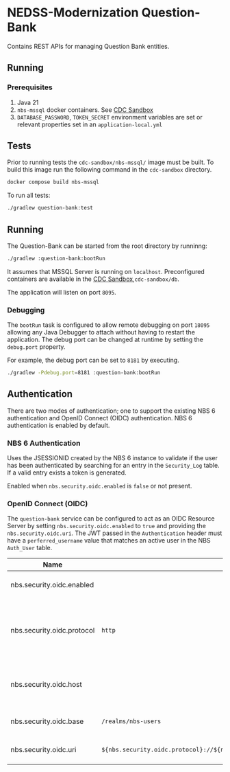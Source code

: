 # NEDSS-Modernization Question-Bank

Contains REST APIs for managing Question Bank entities.

## Running

### Prerequisites

1. Java 21
2. `nbs-mssql` docker containers. See [CDC Sandbox](../../cdc-sandbox/README.md)
3. `DATABASE_PASSWORD`, `TOKEN_SECRET` environment variables are set or relevant properties set in an `application-local.yml`

## Tests

Prior to running tests the `cdc-sandbox/nbs-mssql/` image must be built. To build this image run the following command
in
the `cdc-sandbox` directory.

```sh
docker compose build nbs-mssql
```

To run all tests:

```bash
./gradlew question-bank:test
```

## Running

The Question-Bank can be started from the root directory by runninng:

```bash
./gradlew :question-bank:bootRun
```

It assumes that MSSQL Server is running on `localhost`. Preconfigured containers are available in
the [CDC Sandbox](../../cdc-sandbox/README.md),`cdc-sandbox/db`.

The application will listen on port `8095`.

### Debugging

The `bootRun` task is configured to allow remote debugging on port `18095` allowing any Java Debugger to attach without
having to restart the application. The debug port can be changed at runtime by setting the `debug.port` property.

For example, the debug port can be set to `8181` by executing.

```bash
./gradlew -Pdebug.port=8181 :question-bank:bootRun
```

## Authentication

There are two modes of authentication; one to support the existing NBS 6 authentication and OpenID Connect (OIDC)
authentication. NBS 6 authentication is enabled by default.

### NBS 6 Authentication

Uses the JSESSIONID created by the NBS 6 instance to validate if the user has been authenticated by searching for an
entry in the `Security_Log` table. If a valid entry exists a token is generated.

Enabled when `nbs.security.oidc.enabled` is `false` or not present.

### OpenID Connect (OIDC)

The `question-bank` service can be configured to act as an OIDC Resource Server by setting `nbs.security.oidc.enabled`
to `true` and providing the `nbs.security.oidc.uri`. The JWT passed in the `Authentication` header must have a `perferred_username` value that matches an active user in
the NBS `Auth_User` table.

| Name                       | Default                                                                              | Description                                                                 |
|----------------------------|--------------------------------------------------------------------------------------|-----------------------------------------------------------------------------|
| nbs.security.oidc.enabled  |                                                                                      | Enables OIDC based authentication.                                          |
| nbs.security.oidc.protocol | `http`                                                                               | The protocol used to communicate with the OIDC compatible Identity Provider |
| nbs.security.oidc.host     |                                                                                      | The hostname of the OIDC compatible Identity Provider                       |
| nbs.security.oidc.base     | `/realms/nbs-users`                                                                  | The path to the OIDC endpoints                                              |
| nbs.security.oidc.uri      | `${nbs.security.oidc.protocol}://${nbs.security.oidc.host}${nbs.security.oidc.base}` | The URI for the OIDC issuer                                                 |
